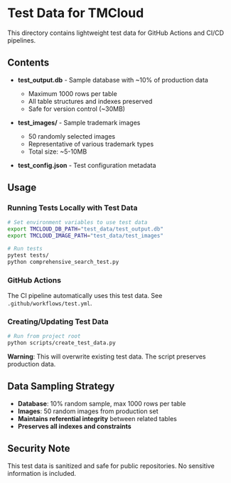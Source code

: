 # Test Data for TMCloud

This directory contains lightweight test data for GitHub Actions and CI/CD pipelines.

## Contents

- **test_output.db** - Sample database with ~10% of production data
  - Maximum 1000 rows per table
  - All table structures and indexes preserved
  - Safe for version control (~30MB)

- **test_images/** - Sample trademark images
  - 50 randomly selected images
  - Representative of various trademark types
  - Total size: ~5-10MB

- **test_config.json** - Test configuration metadata

## Usage

### Running Tests Locally with Test Data

```bash
# Set environment variables to use test data
export TMCLOUD_DB_PATH="test_data/test_output.db"
export TMCLOUD_IMAGE_PATH="test_data/test_images"

# Run tests
pytest tests/
python comprehensive_search_test.py
```

### GitHub Actions

The CI pipeline automatically uses this test data. See `.github/workflows/test.yml`.

### Creating/Updating Test Data

```bash
# Run from project root
python scripts/create_test_data.py
```

**Warning**: This will overwrite existing test data. The script preserves production data.

## Data Sampling Strategy

- **Database**: 10% random sample, max 1000 rows per table
- **Images**: 50 random images from production set
- **Maintains referential integrity** between related tables
- **Preserves all indexes and constraints**

## Security Note

This test data is sanitized and safe for public repositories. No sensitive information is included.